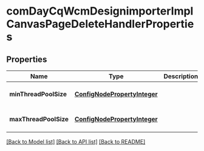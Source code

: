 # comDayCqWcmDesignimporterImplCanvasPageDeleteHandlerProperties

## Properties
Name | Type | Description | Notes
------------ | ------------- | ------------- | -------------
**minThreadPoolSize** | [**ConfigNodePropertyInteger**](ConfigNodePropertyInteger.md) |  | [optional] [default to null]
**maxThreadPoolSize** | [**ConfigNodePropertyInteger**](ConfigNodePropertyInteger.md) |  | [optional] [default to null]

[[Back to Model list]](../README.md#documentation-for-models) [[Back to API list]](../README.md#documentation-for-api-endpoints) [[Back to README]](../README.md)


